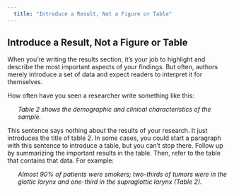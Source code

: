 ```yaml
---
  title: "Introduce a Result, Not a Figure or Table"
---
```


## Introduce a Result, Not a Figure or Table

When you’re writing the results section, it’s your job to highlight and describe the most important aspects of your findings. But often, authors merely introduce a set of data and expect readers to interpret it for themselves. 

How often have you seen a researcher write something like this:

<ul style="list-style-type:none">
<li><i>Table 2 shows the demographic and clinical characteristics of the sample.</i></li></ul>

This sentence says nothing about the results of your research. It just introduces the title of table 2. In some cases, you could start a paragraph with this sentence to introduce a table, but you can’t stop there. Follow up by summarizing the important results in the table. Then, refer to the table that contains that data. For example:

<ul style="list-style-type:none">
<li><i>Almost 90% of patients were smokers; two-thirds of tumors were in the glottic larynx and one-third in the supraglottic larynx (Table 2).</i></li></ul>

